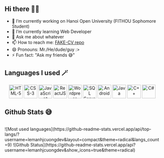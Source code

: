 ## Hi there 🫰🏻
- 🔭 I’m currently working on Hanoi Open University (FITHOU Sophomore Student)
- 🌱 I’m currently learning Web Developer
- 💬 Ask me about whatever
- 📫 How to reach me: <a href="https://lemanhjcuongdev.github.io/FAKE-CV/">FAKE-CV repo</a>
- 😄 Pronouns: Mr./He/dude/guy :>
- ⚡ Fun fact: "Ask my friends 😅"

## Languages I used 🪄
<div align="center">
  <img width="44px" title="HTML-5" src="https://simpleicons.org/icons/html5.svg">
  <img width="44px" title="CSS-3" src="https://simpleicons.org/icons/css3.svg">
  <img width="44px" title="JavaScript" src="https://simpleicons.org/icons/javascript.svg">
  <img width="44px" title="ReactJS" src="https://simpleicons.org/icons/react.svg">
  <img width="44px" title="Wordpress" src="https://simpleicons.org/icons/wordpress.svg">
  <img width="44px" title="SQL Server" src="https://simpleicons.org/icons/microsoftsqlserver.svg">
  <img width="44px" title="Android" src="https://simpleicons.org/icons/android.svg">
  <img width="44px" title="Java" src="https://simpleicons.org/icons/java.svg">
  <img width="44px" title="C++" src="https://simpleicons.org/icons/cplusplus.svg">
  <img width="44px" title="C#" src="https://simpleicons.org/icons/csharp.svg">
</div>

## Github Stats 😅
<br>
![Most used languages](https://github-readme-stats.vercel.app/api/top-langs/?username=lemanhjcuongdev&layout=compact&theme=radical&langs_count=9)
![Github Status](https://github-readme-stats.vercel.app/api?username=lemanhjcuongdev&show_icons=true&theme=radical)
